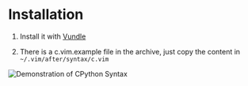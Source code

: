 # Installation

1. Install it with [Vundle](https://github.com/VundleVim/Vundle.vim)

2. There is a c.vim.example file in the archive, just copy the content in `~/.vim/after/syntax/c.vim`


![Demonstration of CPython Syntax](http://i.imgur.com/0k13KOU.png)
